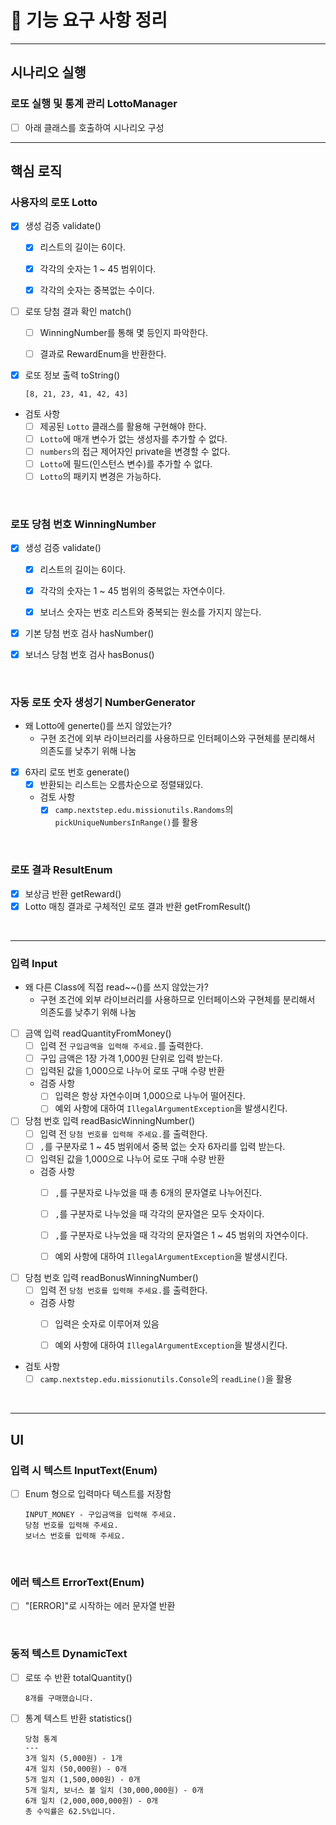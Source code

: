 # 🚀 기능 요구 사항 정리

<hr>

## 시나리오 실행

### 로또 실행 및 통계 관리 LottoManager

- [ ] 아래 클래스를 호출하여 시나리오 구성
  <br/>

<hr>

## 핵심 로직

### 사용자의 로또 Lotto

- [x] 생성 검증 validate()
    - [x] 리스트의 길이는 6이다.
    - [x] 각각의 숫자는 1 ~ 45 범위이다.
    - [x] 각각의 숫자는 중복없는 수이다.


- [ ] 로또 당첨 결과 확인 match()
    - [ ] WinningNumber를 통해 몇 등인지 파악한다.
    - [ ] 결과로 RewardEnum을 반환한다.


- [x] 로또 정보 출력 toString()
    ```
    [8, 21, 23, 41, 42, 43]
    ```

- 검토 사항
    - [ ] 제공된 `Lotto` 클래스를 활용해 구현해야 한다.
    - [ ] `Lotto`에 매개 변수가 없는 생성자를 추가할 수 없다.
    - [ ] `numbers`의 접근 제어자인 private을 변경할 수 없다.
    - [ ] `Lotto`에 필드(인스턴스 변수)를 추가할 수 없다.
    - [ ] `Lotto`의 패키지 변경은 가능하다.

<br/>

### 로또 당첨 번호 WinningNumber

- [x] 생성 검증 validate()
    - [x] 리스트의 길이는 6이다.
    - [x] 각각의 숫자는 1 ~ 45 범위의 중복없는 자연수이다.
    - [x] 보너스 숫자는 번호 리스트와 중복되는 원소를 가지지 않는다.


- [x] 기본 당첨 번호 검사 hasNumber()


- [x] 보너스 당첨 번호 검사 hasBonus()

<br/>


### 자동 로또 숫자 생성기 NumberGenerator

- 왜 Lotto에 generte()를 쓰지 않았는가?
    - 구현 조건에 외부 라이브러리를 사용하므로 인터페이스와 구현체를 분리해서 의존도를 낮추기 위해 나눔


- [x] 6자리 로또 번호 generate()
    - [x] 반환되는 리스트는 오름차순으로 정렬돼있다.
    - 검토 사항
        - [x] `camp.nextstep.edu.missionutils.Randoms`의 `pickUniqueNumbersInRange()`를 활용

<br/>

### 로또 결과 ResultEnum

- [x] 보상금 반환 getReward()
- [x] Lotto 매칭 결과로 구체적인 로또 결과 반환 getFromResult()

<br/>


<hr>

### 입력 Input

- 왜 다른 Class에 직접 read~~()를 쓰지 않았는가?
    - 구현 조건에 외부 라이브러리를 사용하므로 인터페이스와 구현체를 분리해서 의존도를 낮추기 위해 나눔


- [ ] 금액 입력 readQuantityFromMoney()
    - [ ] 입력 전 `구입금액을 입력해 주세요.`를 출력한다.
    - [ ] 구입 금액은 1장 가격 1,000원 단위로 입력 받는다.
    - [ ] 입력된 값을 1,000으로 나누어 로또 구매 수량 반환
    - 검증 사항
        - [ ] 입력은 항상 자연수이며 1,000으로 나누어 떨어진다.
        - [ ] 예외 사항에 대하여 `IllegalArgumentException`을 발생시킨다.

- [ ] 당첨 번호 입력 readBasicWinningNumber()
    - [ ] 입력 전 `당첨 번호를 입력해 주세요.`를 출력한다.
    - [ ] `,`를 구분자로 1 ~ 45 범위에서 중복 없는 숫자 6자리를 입력 받는다.
    - [ ] 입력된 값을 1,000으로 나누어 로또 구매 수량 반환
    - 검증 사항
        - [ ] `,`를 구분자로 나누었을 때 총 6개의 문자열로 나누어진다.
        - [ ] `,`를 구분자로 나누었을 때 각각의 문자열은 모두 숫자이다.
        - [ ] `,`를 구분자로 나누었을 때 각각의 문자열은 1 ~ 45 범위의 자연수이다.
        - [ ] 예외 사항에 대하여 `IllegalArgumentException`을 발생시킨다.


- [ ] 당첨 번호 입력 readBonusWinningNumber()
    - [ ] 입력 전 `당첨 번호를 입력해 주세요.`를 출력한다.
    - 검증 사항
        - [ ] 입력은 숫자로 이루어져 있음
        - [ ] 예외 사항에 대하여 `IllegalArgumentException`을 발생시킨다.


- 검토 사항
    - [ ] `camp.nextstep.edu.missionutils.Console`의 `readLine()`을 활용

<br/>

<hr>

## UI

### 입력 시 텍스트 InputText(Enum)

- [ ] Enum 형으로 입력마다 텍스트를 저장함
    ```
    INPUT_MONEY - 구입금액을 입력해 주세요.
    당첨 번호를 입력해 주세요.
    보너스 번호를 입력해 주세요.
    ```

<br/>

### 에러 텍스트 ErrorText(Enum)

- [ ] "[ERROR]"로 시작하는 에러 문자열 반환

<br/>

### 동적 텍스트 DynamicText

- [ ] 로또 수 반환 totalQuantity()
    ```
    8개를 구매했습니다.
    ```
- [ ] 통계 텍스트 반환 statistics()

    ```
    당첨 통계
    ---
    3개 일치 (5,000원) - 1개
    4개 일치 (50,000원) - 0개
    5개 일치 (1,500,000원) - 0개
    5개 일치, 보너스 볼 일치 (30,000,000원) - 0개
    6개 일치 (2,000,000,000원) - 0개
    총 수익률은 62.5%입니다.
    ```

<br/>

    